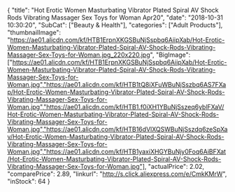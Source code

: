 {
	"title": "Hot Erotic Women Masturbating Vibrator Plated Spiral AV Shock Rods Vibrating Massager Sex Toys for Woman Apr20",
	"date": "2018-10-31 10:30:20",
	"SubCat": ["Beauty & Health"],
	"categories": ["Adult Products"],
	"thumbnailImage": "https://ae01.alicdn.com/kf/HTB1ErpnXKGSBuNjSspbq6AiipXab/Hot-Erotic-Women-Masturbating-Vibrator-Plated-Spiral-AV-Shock-Rods-Vibrating-Massager-Sex-Toys-for-Woman.jpg_220x220.jpg",
	"BigImage": ["https://ae01.alicdn.com/kf/HTB1ErpnXKGSBuNjSspbq6AiipXab/Hot-Erotic-Women-Masturbating-Vibrator-Plated-Spiral-AV-Shock-Rods-Vibrating-Massager-Sex-Toys-for-Woman.jpg","https://ae01.alicdn.com/kf/HTB1tQ8iXFuWBuNjSszbq6AS7FXap/Hot-Erotic-Women-Masturbating-Vibrator-Plated-Spiral-AV-Shock-Rods-Vibrating-Massager-Sex-Toys-for-Woman.jpg","https://ae01.alicdn.com/kf/HTB1.f0iXH1YBuNjSszeq6yblFXaV/Hot-Erotic-Women-Masturbating-Vibrator-Plated-Spiral-AV-Shock-Rods-Vibrating-Massager-Sex-Toys-for-Woman.jpg","https://ae01.alicdn.com/kf/HTB16dVlXQSWBuNjSszdq6zeSpXav/Hot-Erotic-Women-Masturbating-Vibrator-Plated-Spiral-AV-Shock-Rods-Vibrating-Massager-Sex-Toys-for-Woman.jpg","https://ae01.alicdn.com/kf/HTB1yaxiXHGYBuNjy0Foq6AiBFXat/Hot-Erotic-Women-Masturbating-Vibrator-Plated-Spiral-AV-Shock-Rods-Vibrating-Massager-Sex-Toys-for-Woman.jpg"],
	"actualPrice": 2.02,
	"comparePrice": 2.89,
	"linkurl": "http://s.click.aliexpress.com/e/CmkKMrW",
	"inStock": 64
}
